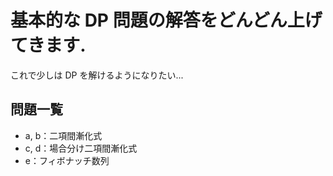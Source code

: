 # 基本的な DP 問題の解答をどんどん上げてきます.
これで少しは DP を解けるようになりたい...  

## 問題一覧
* a, b：二項間漸化式
* c, d：場合分け二項間漸化式
* e：フィボナッチ数列
